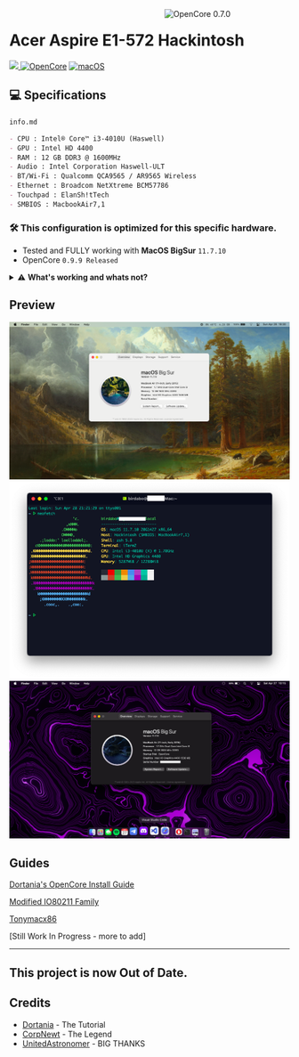 <img align="right" src="https://raw.githubusercontent.com/acidanthera/OpenCorePkg/master/Docs/Logos/OpenCore_with_text_Small.png" alt="OpenCore 0.7.0" width="225">

# Acer Aspire E1-572 Hackintosh
<a href="https://github.com/Birdabo404/E1-572_Hackintosh/commits/master"> <img src="https://img.shields.io/github/last-commit/Birdabo404/E1-572_Hackintosh"/> </a>
[![OpenCore](https://img.shields.io/badge/OpenCore-0.9.9-blue.svg)](https://github.com/acidanthera/OpenCorePkg)
[![macOS](https://img.shields.io/badge/macOS-BigSur-yellow.svg)]()

## 💻 Specifications

`info.md`

```markdown
- CPU : Intel® Core™ i3-4010U (Haswell)
- GPU : Intel HD 4400
- RAM : 12 GB DDR3 @ 1600MHz
- Audio : Intel Corporation Haswell-ULT
- BT/Wi-Fi : Qualcomm QCA9565 / AR9565 Wireless
- Ethernet : Broadcom NetXtreme BCM57786
- Touchpad : ElanSh!tTech
- SMBIOS : MacbookAir7,1 
```

### 🛠️ This configuration is optimized for this specific hardware. 
   * Tested and FULLY working with **MacOS BigSur** `11.7.10`
   * OpenCore `0.9.9 Released`

<details>
<summary>⚠️ <strong>What's working and whats not?</strong></summary><br >

## Working
```markdown
- 🍱 Wifi : The wifi icon on the menu bar is stucked on 1 bar ;-; kext limitation, Otherwise Fully Working.

- 🍙 GPU : Graphic Acceleration is Fully Working.

- 🍞 Sleep : Working but needs keyboard interruption.

- 🍵 iServices :(iMessage, Facetime, iCloud)

- 🍣 Touchpad : Works but a little wonky with multi-touch, no idea why.

- 🍫 Audio : Output isn't working (could be faulty hardware) but Working with headphones.

- 🍤 USB ports - Fully working.

- 🍕 Integrated Webcam : Fully working.

- 🍟 Battery : Fully working.

- 🍋 Shutdown/Restart : Fully working. 
```
  
</details>

## Preview

<img src="https://github.com/Birdabo404/E1-572_Hackintosh/blob/main/Screenshots/Screen%20Shot%202024-04-28%20at%206.30.23%20PM.png">
<img src="https://github.com/Birdabo404/E1-572_Hackintosh/blob/main/Screenshots/Neofetch.png">
<img src="https://github.com/Birdabo404/E1-572_Hackintosh/blob/main/Screenshots/AboutThisMacSS.png">

  
## Guides

[Dortania's OpenCore Install Guide](https://dortania.github.io/OpenCore-Install-Guide/prerequisites.html)

[Modified IO80211 Family](https://www.insanelymac.com/forum/files/file/1008-io80211family-modif/)

[Tonymacx86](https://www.tonymacx86.com/threads/guide-kext-elan-elantech-ps-2-kext.300285/)

[Still Work In Progress - more to add]

----------------------------

## This project is now Out of Date.

## Credits
- [Dortania](https://dortania.github.io/OpenCore-Install-Guide/config.plist/haswell.html) - The Tutorial
- [CorpNewt](https://github.com/corpnewt/SSDTTime) - The Legend
- [UnitedAstronomer](https://github.com/unitedastronomer) - BIG THANKS 
